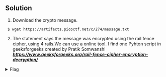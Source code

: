## Solution
  1. Download the crypto message.
   ```
    $ wget https://artifacts.picoctf.net/c/274/message.txt
   ```
  2. The statement says the message was encrypted using the rail fence cipher, using 4 rails.We can use a online tool. I find one Pyhton script in geeksforgeeks created by Pratik Somwanshi ***https://www.geeksforgeeks.org/rail-fence-cipher-encryption-decryption/***

  <details>
    <summary> Flag </summary>

      picoCTF{WH3R3_D035_7H3_F3NC3_8361N_4ND_3ND_D00AFDD3}
      
  </details> 